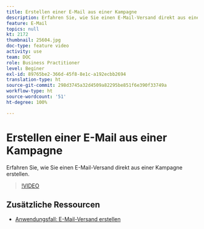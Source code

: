 ```yaml
---
title: Erstellen einer E-Mail aus einer Kampagne
description: Erfahren Sie, wie Sie einen E-Mail-Versand direkt aus einer Kampagne erstellen.
feature: E-Mail
topics: null
kt: 2172
thumbnail: 25604.jpg
doc-type: feature video
activity: use
team: DOC
role: Business Practitioner
level: Beginer
exl-id: 89765be2-366d-45f8-8e1c-a192ecbb2694
translation-type: ht
source-git-commit: 298d3745a32d4509a82295be851f6e390f33749a
workflow-type: ht
source-wordcount: '51'
ht-degree: 100%

---
```


# Erstellen einer E-Mail aus einer Kampagne

Erfahren Sie, wie Sie einen E-Mail-Versand direkt aus einer Kampagne erstellen.

>[!VIDEO](https://video.tv.adobe.com/v/25604?quality=12)

## Zusätzliche Ressourcen

* [Anwendungsfall: E-Mail-Versand erstellen](https://experienceleague.adobe.com/docs/campaign-classic/using/designing-content/editing-html-content/use-case--creating-an-email-delivery.html?lang=de#designing-content)
